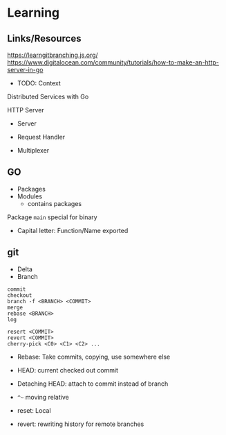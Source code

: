 # Learning

## Links/Resources
https://learngitbranching.js.org/
https://www.digitalocean.com/community/tutorials/how-to-make-an-http-server-in-go
 - TODO: Context

Distributed Services with Go



HTTP Server
- Server
- Request Handler

- Multiplexer


## GO
- Packages
- Modules
  - contains packages

Package `main` special for binary

- Capital letter: Function/Name exported


## git
- Delta
- Branch


```
commit
checkout
branch -f <BRANCH> <COMMIT>
merge
rebase <BRANCH>
log

resert <COMMIT>
revert <COMMIT>
cherry-pick <C0> <C1> <C2> ...
```

- Rebase: Take commits, copying, use somewhere else
- HEAD: current checked out commit
- Detaching HEAD: attach to commit instead of branch
- `^~` moving relative

- reset: Local
- revert: rewriting history for remote branches